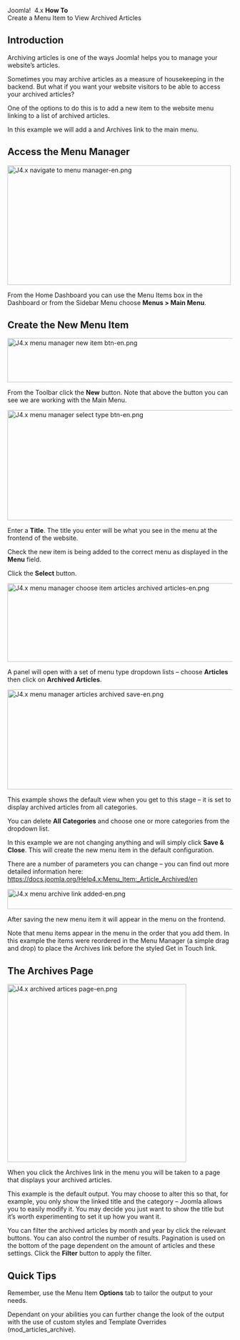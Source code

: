 <!-- Filename: J4.x:How_to_Create_a_Menu_Item_to_View_Archived_Articles / Display title: How to Create a Menu Item to View Archived Articles -->

Joomla!  4.x <span id="main-portal-heading">**How To**  
Create a Menu Item to View Archived Articles</span>

## Introduction

Archiving articles is one of the ways Joomla! helps you to manage your
website’s articles.

Sometimes you may archive articles as a measure of housekeeping in the
backend. But what if you want your website visitors to be able to access
your archived articles?

One of the options to do this is to add a new item to the website menu
linking to a list of archived articles.

In this example we will add a and Archives link to the main menu.

## Access the Menu Manager

<img
src="https://docs.joomla.org/images/thumb/c/ce/J4.x_navigate_to_menu_manager-en.png/500px-J4.x_navigate_to_menu_manager-en.png"
class="thumbborder" decoding="async"
srcset="https://docs.joomla.org/images/thumb/c/ce/J4.x_navigate_to_menu_manager-en.png/750px-J4.x_navigate_to_menu_manager-en.png 1.5x, https://docs.joomla.org/images/c/ce/J4.x_navigate_to_menu_manager-en.png 2x"
data-file-width="1000" data-file-height="535" width="500" height="268"
alt="J4.x navigate to menu manager-en.png" />

From the Home Dashboard you can use the Menu Items box in the Dashboard
or from the Sidebar Menu choose **Menus \> Main Menu**.

## Create the New Menu Item

<img
src="https://docs.joomla.org/images/thumb/d/dd/J4.x_menu_manager_new_item_btn-en.png/800px-J4.x_menu_manager_new_item_btn-en.png"
class="thumbborder" decoding="async"
srcset="https://docs.joomla.org/images/d/dd/J4.x_menu_manager_new_item_btn-en.png 1.5x"
data-file-width="1000" data-file-height="124" width="800" height="99"
alt="J4.x menu manager new item btn-en.png" />

From the Toolbar click the **New** button. Note that above the button
you can see we are working with the Main Menu.

<img
src="https://docs.joomla.org/images/thumb/1/10/J4.x_menu_manager_select_type_btn-en.png/800px-J4.x_menu_manager_select_type_btn-en.png"
class="thumbborder" decoding="async"
srcset="https://docs.joomla.org/images/1/10/J4.x_menu_manager_select_type_btn-en.png 1.5x"
data-file-width="1000" data-file-height="309" width="800" height="247"
alt="J4.x menu manager select type btn-en.png" />

Enter a **Title**. The title you enter will be what you see in the menu
at the frontend of the website.

Check the new item is being added to the correct menu as displayed in
the **Menu** field.

Click the **Select** button.

<img
src="https://docs.joomla.org/images/thumb/f/fe/J4.x_menu_manager_choose_item_articles_archived_articles-en.png/800px-J4.x_menu_manager_choose_item_articles_archived_articles-en.png"
class="thumbborder" decoding="async"
srcset="https://docs.joomla.org/images/f/fe/J4.x_menu_manager_choose_item_articles_archived_articles-en.png 1.5x"
data-file-width="1000" data-file-height="220" width="800" height="176"
alt="J4.x menu manager choose item articles archived articles-en.png" />

A panel will open with a set of menu type dropdown lists – choose
**Articles** then click on **Archived Articles**.

<img
src="https://docs.joomla.org/images/thumb/6/63/J4.x_menu_manager_articles_archived_save-en.png/800px-J4.x_menu_manager_articles_archived_save-en.png"
class="thumbborder" decoding="async"
srcset="https://docs.joomla.org/images/6/63/J4.x_menu_manager_articles_archived_save-en.png 1.5x"
data-file-width="1000" data-file-height="280" width="800" height="224"
alt="J4.x menu manager articles archived save-en.png" />

This example shows the default view when you get to this stage – it is
set to display archived articles from all categories.

You can delete **All Categories** and choose one or more categories from
the dropdown list.

In this example we are not changing anything and will simply click
**Save & Close**. This will create the new menu item in the default
configuration.

There are a number of parameters you can change – you can find out more
detailed information here:
<a href="https://docs.joomla.org/Help4.x:Menu_Item:_Article_Archived/en"
class="external free" target="_blank"
rel="noreferrer noopener">https://docs.joomla.org/Help4.x:Menu_Item:_Article_Archived/en</a>

<img
src="https://docs.joomla.org/images/thumb/4/4e/J4.x_menu_archive_link_added-en.png/800px-J4.x_menu_archive_link_added-en.png"
class="thumbborder" decoding="async"
srcset="https://docs.joomla.org/images/4/4e/J4.x_menu_archive_link_added-en.png 1.5x"
data-file-width="1000" data-file-height="56" width="800" height="45"
alt="J4.x menu archive link added-en.png" />

After saving the new menu item it will appear in the menu on the
frontend.

Note that menu items appear in the menu in the order that you add them.
In this example the items were reordered in the Menu Manager (a simple
drag and drop) to place the Archives link before the styled Get in Touch
link.

## The Archives Page

<img
src="https://docs.joomla.org/images/thumb/7/7f/J4.x_archived_artices_page-en.png/400px-J4.x_archived_artices_page-en.png"
class="thumbborder" decoding="async"
srcset="https://docs.joomla.org/images/thumb/7/7f/J4.x_archived_artices_page-en.png/600px-J4.x_archived_artices_page-en.png 1.5x, https://docs.joomla.org/images/7/7f/J4.x_archived_artices_page-en.png 2x"
data-file-width="700" data-file-height="698" width="400" height="399"
alt="J4.x archived artices page-en.png" />

When you click the Archives link in the menu you will be taken to a page
that displays your archived articles.

This example is the default output. You may choose to alter this so
that, for example, you only show the linked title and the category –
Joomla allows you to easily modify it. You may decide you just want to
show the title but it’s worth experimenting to set it up how you want
it.

You can filter the archived articles by month and year by click the
relevant buttons. You can also control the number of results. Pagination
is used on the bottom of the page dependent on the amount of articles
and these settings. Click the **Filter** button to apply the filter.

## Quick Tips

Remember, use the Menu Item **Options** tab to tailor the output to your
needs.

Dependant on your abilities you can further change the look of the
output with the use of custom styles and Template Overrides
(mod_articles_archive).

